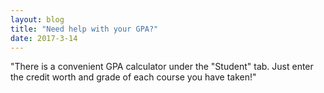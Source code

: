 ```yaml
---
layout: blog
title: "Need help with your GPA?"
date: 2017-3-14
---
```


"There is a convenient GPA calculator under the "Student" tab. 
Just enter the credit worth and grade of each course you have taken!"
